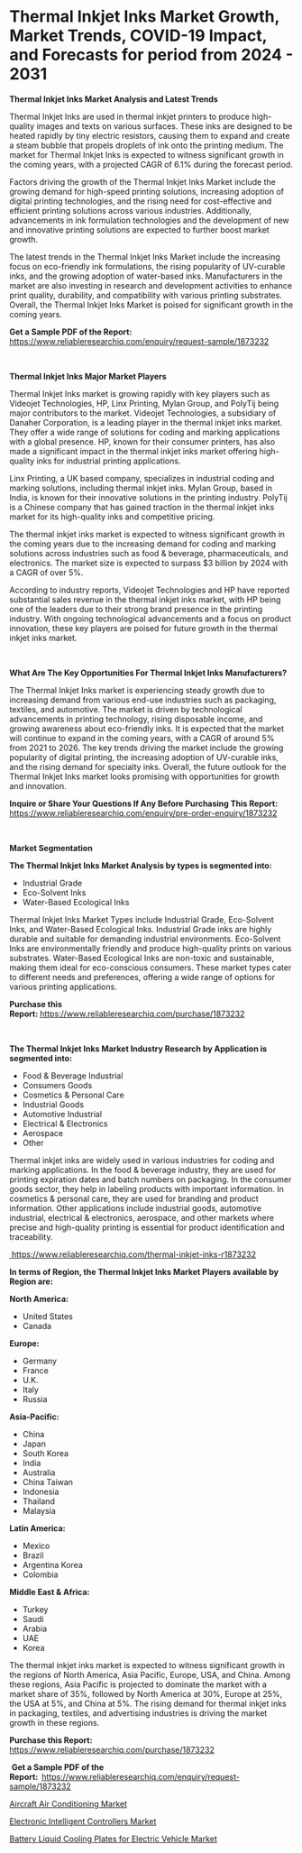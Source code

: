 <p><h1>Thermal Inkjet Inks Market Growth, Market Trends, COVID-19 Impact, and Forecasts for period from 2024 - 2031</h1></p><p><strong>Thermal Inkjet Inks Market Analysis and Latest Trends</strong></p>
<p><p>Thermal Inkjet Inks are used in thermal inkjet printers to produce high-quality images and texts on various surfaces. These inks are designed to be heated rapidly by tiny electric resistors, causing them to expand and create a steam bubble that propels droplets of ink onto the printing medium. The market for Thermal Inkjet Inks is expected to witness significant growth in the coming years, with a projected CAGR of 6.1% during the forecast period.</p><p>Factors driving the growth of the Thermal Inkjet Inks Market include the growing demand for high-speed printing solutions, increasing adoption of digital printing technologies, and the rising need for cost-effective and efficient printing solutions across various industries. Additionally, advancements in ink formulation technologies and the development of new and innovative printing solutions are expected to further boost market growth.</p><p>The latest trends in the Thermal Inkjet Inks Market include the increasing focus on eco-friendly ink formulations, the rising popularity of UV-curable inks, and the growing adoption of water-based inks. Manufacturers in the market are also investing in research and development activities to enhance print quality, durability, and compatibility with various printing substrates. Overall, the Thermal Inkjet Inks Market is poised for significant growth in the coming years.</p></p>
<p><strong>Get a Sample PDF of the Report:&nbsp;</strong> <a href="https://www.reliableresearchiq.com/enquiry/request-sample/1873232">https://www.reliableresearchiq.com/enquiry/request-sample/1873232</a></p>
<p>&nbsp;</p>
<p><strong>Thermal Inkjet Inks Major Market Players</strong></p>
<p><p>Thermal Inkjet Inks market is growing rapidly with key players such as Videojet Technologies, HP, Linx Printing, Mylan Group, and PolyTij being major contributors to the market. Videojet Technologies, a subsidiary of Danaher Corporation, is a leading player in the thermal inkjet inks market. They offer a wide range of solutions for coding and marking applications with a global presence. HP, known for their consumer printers, has also made a significant impact in the thermal inkjet inks market offering high-quality inks for industrial printing applications.</p><p>Linx Printing, a UK based company, specializes in industrial coding and marking solutions, including thermal inkjet inks. Mylan Group, based in India, is known for their innovative solutions in the printing industry. PolyTij is a Chinese company that has gained traction in the thermal inkjet inks market for its high-quality inks and competitive pricing.</p><p>The thermal inkjet inks market is expected to witness significant growth in the coming years due to the increasing demand for coding and marking solutions across industries such as food & beverage, pharmaceuticals, and electronics. The market size is expected to surpass $3 billion by 2024 with a CAGR of over 5%.</p><p>According to industry reports, Videojet Technologies and HP have reported substantial sales revenue in the thermal inkjet inks market, with HP being one of the leaders due to their strong brand presence in the printing industry. With ongoing technological advancements and a focus on product innovation, these key players are poised for future growth in the thermal inkjet inks market.</p></p>
<p>&nbsp;</p>
<p><strong>What Are The Key Opportunities For Thermal Inkjet Inks Manufacturers?</strong></p>
<p><p>The Thermal Inkjet Inks market is experiencing steady growth due to increasing demand from various end-use industries such as packaging, textiles, and automotive. The market is driven by technological advancements in printing technology, rising disposable income, and growing awareness about eco-friendly inks. It is expected that the market will continue to expand in the coming years, with a CAGR of around 5% from 2021 to 2026. The key trends driving the market include the growing popularity of digital printing, the increasing adoption of UV-curable inks, and the rising demand for specialty inks. Overall, the future outlook for the Thermal Inkjet Inks market looks promising with opportunities for growth and innovation.</p></p>
<p><strong>Inquire or Share Your Questions If Any Before Purchasing This Report:</strong> <a href="https://www.reliableresearchiq.com/enquiry/pre-order-enquiry/1873232">https://www.reliableresearchiq.com/enquiry/pre-order-enquiry/1873232</a></p>
<p>&nbsp;</p>
<p><strong>Market Segmentation</strong></p>
<p><strong>The Thermal Inkjet Inks Market Analysis by types is segmented into:</strong></p>
<p><ul><li>Industrial Grade</li><li>Eco-Solvent Inks</li><li>Water-Based Ecological Inks</li></ul></p>
<p><p>Thermal Inkjet Inks Market Types include Industrial Grade, Eco-Solvent Inks, and Water-Based Ecological Inks. Industrial Grade inks are highly durable and suitable for demanding industrial environments. Eco-Solvent Inks are environmentally friendly and produce high-quality prints on various substrates. Water-Based Ecological Inks are non-toxic and sustainable, making them ideal for eco-conscious consumers. These market types cater to different needs and preferences, offering a wide range of options for various printing applications.</p></p>
<p><strong>Purchase this Report:&nbsp;</strong><a href="https://www.reliableresearchiq.com/purchase/1873232">https://www.reliableresearchiq.com/purchase/1873232</a></p>
<p>&nbsp;</p>
<p><strong>The Thermal Inkjet Inks Market Industry Research by Application is segmented into:</strong></p>
<p><ul><li>Food & Beverage Industrial</li><li>Consumers Goods</li><li>Cosmetics & Personal Care</li><li>Industrial Goods</li><li>Automotive Industrial</li><li>Electrical & Electronics</li><li>Aerospace</li><li>Other</li></ul></p>
<p><p>Thermal inkjet inks are widely used in various industries for coding and marking applications. In the food & beverage industry, they are used for printing expiration dates and batch numbers on packaging. In the consumer goods sector, they help in labeling products with important information. In cosmetics & personal care, they are used for branding and product information. Other applications include industrial goods, automotive industrial, electrical & electronics, aerospace, and other markets where precise and high-quality printing is essential for product identification and traceability.</p></p>
<p><a href="https://www.reliableresearchiq.com/thermal-inkjet-inks-r1873232">&nbsp;https://www.reliableresearchiq.com/thermal-inkjet-inks-r1873232</a></p>
<p><strong>In terms of Region, the Thermal Inkjet Inks Market Players available by Region are:</strong></p>
<p>
    <p> <strong> North America: </strong>
        <ul>
            <li>United States</li>
            <li>Canada</li>
        </ul>
        </p> 
    <p> <strong> Europe: </strong>
        <ul>
            <li>Germany</li>
            <li>France</li>
            <li>U.K.</li>
            <li>Italy</li>
            <li>Russia</li>
        </ul>
        </p> 
    <p> <strong> Asia-Pacific: </strong>
        <ul>
            <li>China</li>
            <li>Japan</li>
            <li>South Korea</li>
            <li>India</li>
            <li>Australia</li>
            <li>China Taiwan</li>
            <li>Indonesia</li>
            <li>Thailand</li>
            <li>Malaysia</li>
        </ul>
        </p> 
    <p> <strong> Latin America: </strong>
        <ul>
            <li>Mexico</li>
            <li>Brazil</li>
            <li>Argentina Korea</li>
            <li>Colombia</li>
        </ul>
        </p> 
    <p> <strong> Middle East & Africa: </strong>
        <ul>
            <li>Turkey</li>
            <li>Saudi</li>
            <li>Arabia</li>
            <li>UAE</li>
            <li>Korea</li>
        </ul>
    </p>
    </p>
<p><p>The thermal inkjet inks market is expected to witness significant growth in the regions of North America, Asia Pacific, Europe, USA, and China. Among these regions, Asia Pacific is projected to dominate the market with a market share of 35%, followed by North America at 30%, Europe at 25%, the USA at 5%, and China at 5%. The rising demand for thermal inkjet inks in packaging, textiles, and advertising industries is driving the market growth in these regions.</p></p>
<p><strong>Purchase this Report: </strong><a href="https://www.reliableresearchiq.com/purchase/1873232">https://www.reliableresearchiq.com/purchase/1873232</a></p>
<p>&nbsp;<strong>Get a Sample PDF of the Report:&nbsp;&nbsp;</strong><a href="https://www.reliableresearchiq.com/enquiry/request-sample/1873232">https://www.reliableresearchiq.com/enquiry/request-sample/1873232</a></p>
<p><strong></strong></p>
<p><p><a href="https://github.com/trameciabutler45/Market-Research-Report-List-1/blob/main/aircraft-air-conditioning-market.md">Aircraft Air Conditioning Market</a></p><p><a href="https://github.com/staberhelen84/Market-Research-Report-List-1/blob/main/electronic-intelligent-controllers-market.md">Electronic Intelligent Controllers Market</a></p><p><a href="https://view.publitas.com/reportprime-1/battery-liquid-cooling-plates-for-electric-vehicle-market-global-market-share-and-ranking-overall-sales-and-demand-forecast-2024-2031/">Battery Liquid Cooling Plates for Electric Vehicle Market</a></p></p>